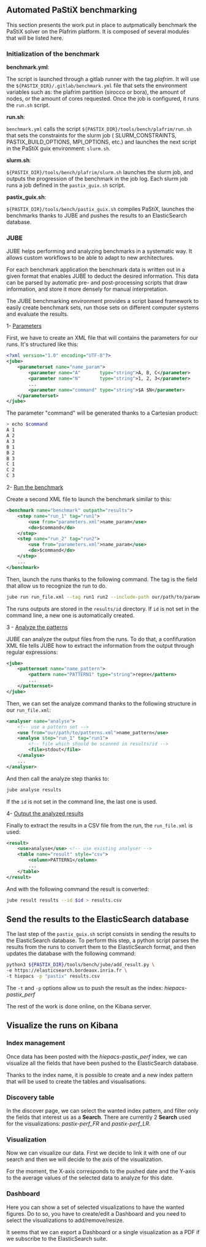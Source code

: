 ## Automated PaStiX benchmarking

This section presents the work  put in place to autpmatically benchmark the PaStiX solver on the Plafrim platform.
It is composed of several modules that will be listed here.

### Initialization of the benchmark

**benchmark.yml**:

The script is launched through a gitlab runner with the tag
*plafrim*. It will use the `${PASTIX_DIR}/.gitlab/benchmark.yml` file
that sets the environment variables such as: the plafrim partition
(sirocco or bora), the amount of nodes, or the amount of cores
requested. Once the job is configured, it runs the `run.sh` script.

**run.sh**:

`benchmark.yml` calls the script `${PASTIX_DIR}/tools/bench/plafrim/run.sh` that sets
the constraints for the slurm job ( SLURM_CONSTRAINTS, PASTIX_BUILD_OPTIONS, MPI_OPTIONS, etc.) and
 launches the next script in the PaStiX guix environment: `slurm.sh`.

**slurm.sh**:

`${PASTIX_DIR}/tools/bench/plafrim/slurm.sh` launches the slurm job, and outputs the
progression of the benchmark in the job log. Each slurm job runs a job defined in the `pastix_guix.sh` script.

**pastix_guix.sh**:

`${PASTIX_DIR}/tools/bench/pastix_guix.sh` compiles PaStiX, launches the benchmarks thanks to JUBE
and pushes the results to an ElasticSearch database.

### JUBE

JUBE helps performing and analyzing benchmarks in a systematic way. It allows custom workflows to be
able to adapt to new architectures.

For each benchmark application the benchmark data is written out in a given format that enables JUBE
to deduct the desired information. This data can be parsed by automatic pre- and post-processing
scripts that draw information, and store it more densely for manual interpretation.

The JUBE benchmarking environment provides a script based framework to easily create benchmark sets,
run those sets on different computer systems and evaluate the results.

1- <u>Parameters</u>

First, we have to create an XML file that will contains the parameters for our runs.
It's structured like this:

```xml
<?xml version="1.0" encoding="UTF-8"?>
<jube>
    <parameterset name="name_param">
        <parameter name="A"       type="string">A, B, C</parameter>
        <parameter name="N"       type="string">1, 2, 3</parameter>
        ...
        <parameter name="command" type="string">$A $N</parameter>
    </parameterset>
</jube>
```

The parameter "command" will be generated thanks to a Cartesian product:

```sh
> echo $command
A 1
A 2
A 3
B 1
B 2
B 3
C 1
C 2
C 3
```

2- <u>Run the benchmark</u>

Create a second XML file to launch the benchmark similar to this:

```xml
<benchmark name="benchmark" outpath="results">
    <step name="run_1" tag="run1">
        <use from="parameters.xml">name_param</use>
        <do>$command</do>
    </step>
    <step name="run_2" tag="run2">
        <use from="parameters.xml">name_param</use>
        <do>$command</do>
    </step>
    ...
</benchmark>
```

Then, launch the runs thanks to the following command. The tag is the field that allow us to recognize the run to do.

```sh
jube run run_file.xml --tag run1 run2 --include-path our/path/to/parameters.xml --id $id
```

The runs outputs are stored in the `results/id` directory. If `id` is not set in the command line,
a new one is automatically created.

3 - <u>Analyze the patterns</u>

JUBE can analyze the output files from the runs. To do that, a confifuration XML file tells JUBE how to extract the information from the output through regular expressions:

```xml
<jube>
    <patternset name="name_pattern">
        <pattern name="PATTERN1" type="string">regex</pattern>
        ...
    </patternset>
</jube>
```

Then, we can set the analyze command thanks to the following structure in our `run_file.xml`:

```xml
<analyser name="analyse">
    <!-- use a pattern set -->
    <use from="our/path/to/patterns.xml">name_pattern</use>
    <analyse step="run_1" tag="run1">
        <!-- file which should be scanned in results/id -->
        <file>stdout</file>
    </analyse>
    ...
</analyser>
```

And then call the analyze step thanks to:

```sh
jube analyse results
```

If the `id` is not set in the command line, the last one is used.

4- <u>Output the analyzed results</u>

Finally to extract the results in a CSV file from the run, the `run_file.xml` is used:

```xml
<result>
    <use>analyse</use> <!-- use existing analyser -->
    <table name="result" style="csv">
        <column>PATTERN1</column>
        ...
    </table>
</result>
```

And with the following command the result is converted:

```sh
jube result results --id $id > results.csv
```

## Send the results to the ElasticSearch database

The last step of the `pastix_guix.sh` script consists in sending the results to the ElasticSearch database. To perform this step, a python script parses the results from the runs to convert them to the ElasticSearch format, and then updates the database with the following command:

```sh
python3 ${PASTIX_DIR}/tools/bench/jube/add_result.py \
-e https://elasticsearch.bordeaux.inria.fr \
-t hiepacs -p "pastix" results.csv
```

The `-t` and `-p` options allow us to push the result as the index: *hiepacs-pastix_perf*

The rest of the work is done online, on the Kibana server.

## Visualize the runs on Kibana

### Index management

Once data has been posted with the *hiepacs-pastix_perf* index, we can visualize all the fields that have
been pushed to the ElasticSearch database.

Thanks to the index name, it is possible to create and a new index pattern  that will be used to create the tables and visualisations.

### Discovery table

In the discover page, we can select the wanted index pattern, and filter only the fields that
interest us as a **Search**. There are currently 2 **Search** used for the visualizations:
*pastix-perf_FR* and *pastix-perf_LR*.

### Visualization

Now we can visualize our data. First we decide to link it with one of our search and then we
will decide to the axis of the visualization.

For the moment, the X-axis corresponds to the pushed date and the Y-axis to the average values of the
selected data to analyze for this date.

### Dashboard

Here you can show a set of selected visualizations to have the wanted figures. Do to so, you have
to create/edit a Dashboard and you need to select the visualizations to add/remove/resize.

It seems that we can export a Dashboard or a single visualization as a PDF if we subscribe to the
ElasticSearch suite.
